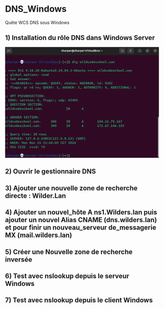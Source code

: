 # DNS_Windows
Quête WCS DNS sous Windows

## 1) Installation du rôle DNS dans Windows Server

![VirtualBoxVM_J4StX15cD3.png](https://github.com/Skchaper/DNS_DIG/blob/main/Screenshots/VirtualBoxVM_J4StX15cD3.png)

## 2) Ouvrir le gestionnaire DNS


## 3) Ajouter une nouvelle zone de recherche directe : Wilder.Lan



## 4) Ajouter un nouvel_hôte A ns1.Wilders.lan puis ajouter un nouvel Alias CNAME (dns.wilders.lan) et pour finir un nouveau_serveur de_messagerie MX (mail.wilders.lan)



## 5) Créer une Nouvelle zone de recherche inversée




## 6) Test avec nslookup depuis le serveur Windows




## 7) Test avec nslookup depuis le client Windows


